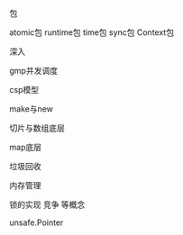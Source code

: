 包

atomic包  runtime包  time包    sync包 Context包  



深入

gmp并发调度  

csp模型

make与new

切片与数组底层

map底层

垃圾回收

内存管理

锁的实现 竞争 等概念

unsafe.Pointer






